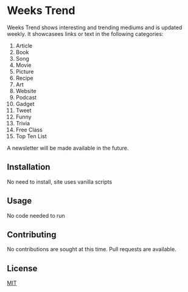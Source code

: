 # Weeks Trend

Weeks Trend shows interesting and trending mediums and is updated weekly. It showcasees links or text in the following categories:
1. Article
2. Book
3. Song
4. Movie
5. Picture
6. Recipe
7. Art
8. Website
9. Podcast
10. Gadget
11. Tweet
12. Funny
13. Trivia
14. Free Class
15. Top Ten List

A newsletter will be made available in the future. 

## Installation

No need to install, site uses vanilla scripts

## Usage

No code needed to run

## Contributing

No contributions are sought at this time. Pull requests are available.

## License
[MIT](https://choosealicense.com/licenses/mit/)